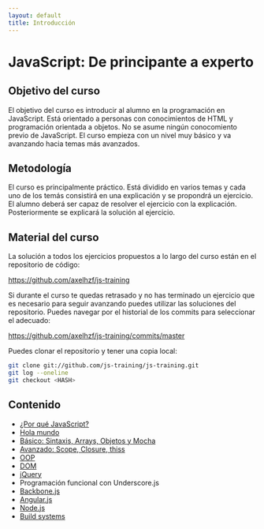 ```yaml
---
layout: default
title: Introducción
---
```


# JavaScript: De principante a experto

## Objetivo del curso

El objetivo del curso es introducir al alumno en la programación en JavaScript. Está orientado a personas con conocimientos de HTML y programación orientada a objetos. No se asume ningún conocomiento previo de JavaScript. El curso empieza con un nivel muy básico y va avanzando hacia temas más avanzados.

## Metodología

El curso es principalmente práctico. Está dividido en varios temas y cada uno de los temás consistirá en una explicación y se propondrá un ejercicio. El alumno deberá ser capaz de resolver el ejercicio con la explicación. Posteriormente se explicará la solución al ejercicio.

## Material del curso

La solución a todos los ejercicios propuestos a lo largo del curso están en el repositorio de código:

https://github.com/axelhzf/js-training

Si durante el curso te quedas retrasado y no has terminado un ejercicio que es necesario para seguir avanzando puedes utilizar las soluciones del repositorio. Puedes navegar por el historial de los commits para seleccionar el adecuado:

https://github.com/axelhzf/js-training/commits/master

Puedes clonar el repositorio y tener una copia local:

```bash
git clone git://github.com/js-training/js-training.git
git log --oneline
git checkout <HASH>
```

## Contenido

* [¿Por qué JavaScript?](why.html)
* [Hola mundo](helloWorld.html)
* [Básico: Sintaxis, Arrays, Objetos y Mocha](basic.html)
* [Avanzado: Scope, Closure, thiss](advanced.html)
* [OOP](oop.html)
* [DOM](dom.html)
* [jQuery](jquery.html)
* Programación funcional con Underscore.js
* [Backbone.js](backbone.html)
* [Angular.js](angular.html)
* [Node.js](node.html)
* [Build systems](gulp.html)
